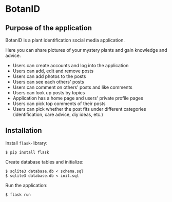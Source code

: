 # BotanID

## Purpose of the application

BotanID is a plant identification social media application.

Here you can share pictures of your mystery plants and gain knowledge and advice.

* Users can create accounts and log into the application
* Users can add, edit and remove posts
* Users can add photos to the posts
* Users can see each others' posts
* Users can comment on others' posts and like comments
* Users can look up posts by topics
* Application has a home page and users' private profile pages
* Users can pick top comments of their posts
* Users can pick whether the post fits under different categories (identification, care advice, diy ideas, etc.)


## Installation

Install `flask`-library:

```
$ pip install flask
```

Create database tables and initialize:

```
$ sqlite3 database.db < schema.sql
$ sqlite3 database.db < init.sql
```

Run the application:

```
$ flask run
```

